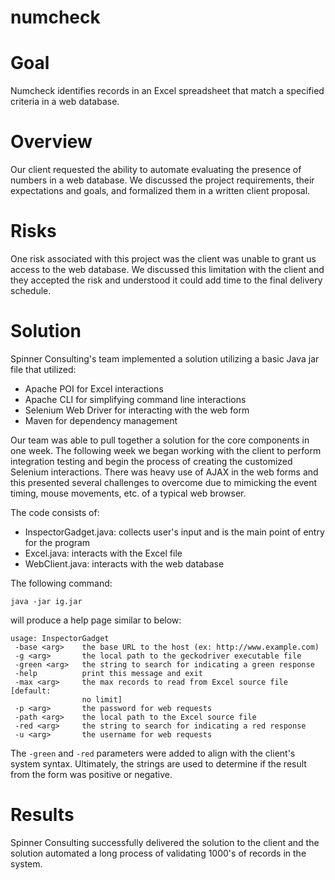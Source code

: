 # numcheck

# Goal
Numcheck identifies records in an Excel spreadsheet that match a specified criteria in a web database.

# Overview
Our client requested the ability to automate evaluating the presence of numbers in a web database.  We discussed the project requirements, their expectations and goals, and formalized them in a written client proposal.

# Risks
One risk associated with this project was the client was unable to grant us access to the web database.  We discussed this limitation with the client and they accepted the risk and understood it could add time to the final delivery schedule.

# Solution
Spinner Consulting's team implemented a solution utilizing a basic Java jar file that utilized:

- Apache POI for Excel interactions
- Apache CLI for simplifying command line interactions
- Selenium Web Driver for interacting with the web form
- Maven for dependency management

Our team was able to pull together a solution for the core components in one week.  The following week we began working with the client to perform integration testing and begin the process of creating the customized Selenium interactions.  There was heavy use of AJAX in the web forms and this presented several challenges to overcome due to mimicking the event timing, mouse movements, etc. of a typical web browser.

The code consists of:

- InspectorGadget.java: collects user's input and is the main point of entry for the program
- Excel.java: interacts with the Excel file
- WebClient.java: interacts with the web database

The following command:

`java -jar ig.jar`

will produce a help page similar to below:

```console
usage: InspectorGadget
 -base <arg>    the base URL to the host (ex: http://www.example.com)
 -g <arg>       the local path to the geckodriver executable file
 -green <arg>   the string to search for indicating a green response
 -help          print this message and exit
 -max <arg>     the max records to read from Excel source file [default:
                no limit]
 -p <arg>       the password for web requests
 -path <arg>    the local path to the Excel source file
 -red <arg>     the string to search for indicating a red response
 -u <arg>       the username for web requests
```

The `-green` and `-red` parameters were added to align with the client's system syntax.  Ultimately, the strings are used to determine if the result from the form was positive or negative.


# Results
Spinner Consulting successfully delivered the solution to the client and the solution automated a long process of validating 1000's of records in the system. 

